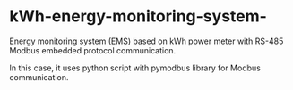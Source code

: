 # kWh-energy-monitoring-system-
Energy monitoring system (EMS) based on kWh power meter with RS-485 Modbus embedded protocol communication.

In this case, it uses python script with pymodbus library for Modbus communication.
